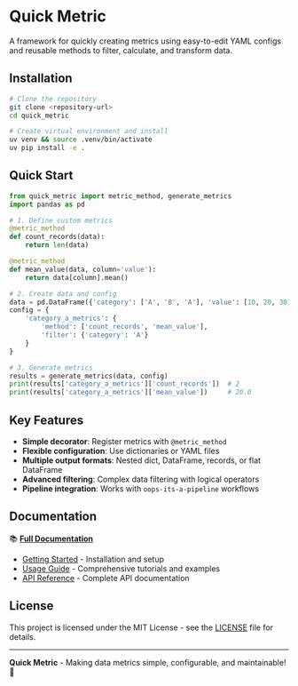 # Quick Metric

A framework for quickly creating metrics using easy-to-edit YAML configs and reusable methods to filter, calculate, and transform data.

## Installation

```bash
# Clone the repository
git clone <repository-url>
cd quick_metric

# Create virtual environment and install
uv venv && source .venv/bin/activate
uv pip install -e .
```

## Quick Start

```python
from quick_metric import metric_method, generate_metrics
import pandas as pd

# 1. Define custom metrics
@metric_method
def count_records(data):
    return len(data)

@metric_method
def mean_value(data, column='value'):
    return data[column].mean()

# 2. Create data and config
data = pd.DataFrame({'category': ['A', 'B', 'A'], 'value': [10, 20, 30]})
config = {
    'category_a_metrics': {
        'method': ['count_records', 'mean_value'],
        'filter': {'category': 'A'}
    }
}

# 3. Generate metrics
results = generate_metrics(data, config)
print(results['category_a_metrics']['count_records'])  # 2
print(results['category_a_metrics']['mean_value'])     # 20.0
```

## Key Features

- **Simple decorator**: Register metrics with `@metric_method`
- **Flexible configuration**: Use dictionaries or YAML files
- **Multiple output formats**: Nested dict, DataFrame, records, or flat DataFrame
- **Advanced filtering**: Complex data filtering with logical operators
- **Pipeline integration**: Works with `oops-its-a-pipeline` workflows

## Documentation

📚 **[Full Documentation](https://nhsengland.github.io/quick_metric)**

- [Getting Started](https://nhsengland.github.io/quick_metric/getting_started/) - Installation and setup
- [Usage Guide](https://nhsengland.github.io/quick_metric/usage/) - Comprehensive tutorials and examples  
- [API Reference](https://nhsengland.github.io/quick_metric/api_reference/) - Complete API documentation

## License

This project is licensed under the MIT License - see the [LICENSE](./LICENSE) file for details.

---

**Quick Metric** - Making data metrics simple, configurable, and maintainable! 🚀